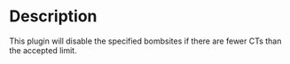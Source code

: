 # Description
This plugin will disable the specified bombsites if there are fewer CTs than the accepted limit.
